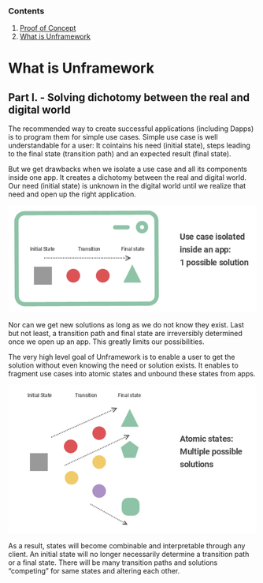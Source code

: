 ### Contents

1. [Proof of Concept](/proof-of-concept.md)
2. [What is Unframework](/README.md)

# What is Unframework
## Part I. - Solving dichotomy between the real and digital world 

The recommended way to create successful applications (including Dapps) is to program them for simple use cases. Simple use case is well understandable for a user: It cointains his need (initial state), steps leading to the final state (transition path) and an expected result (final state).

But we get drawbacks when we isolate a use case and all its components inside one app. It creates a dichotomy between the real and digital world. Our need (initial state) is unknown in the digital world until we realize that need and open up the right application.  

![Use case isolated inside an app](/docs/images/isolated-use-case.png?raw=true "Use case isolated inside an app")

Nor can we get new solutions as long as we do not know they exist. Last but not least, a transition path and final state are irreversibly determined once we open up an app. This greatly limits our possibilities.

The very high level goal of Unframework is to enable a user to get the solution without even knowing the need or solution exists. It enables to fragment use cases into atomic states and unbound these states from apps.

![Atomic states](/docs/images/atomic-states.png?raw=true "Atomic states")

As a result, states will become combinable and interpretable through any client. An initial state will no longer necessarily determine a transition path or a final state. There will be many transition paths and solutions “competing” for same states and altering each other.